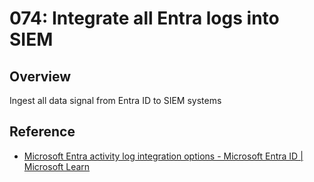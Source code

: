 # 074: Integrate all Entra logs into SIEM

## Overview

Ingest all data signal from Entra ID to SIEM systems

## Reference

* [Microsoft Entra activity log integration options - Microsoft Entra ID | Microsoft Learn](https://learn.microsoft.com/en-us/entra/identity/monitoring-health/concept-log-monitoring-integration-options-considerations)
